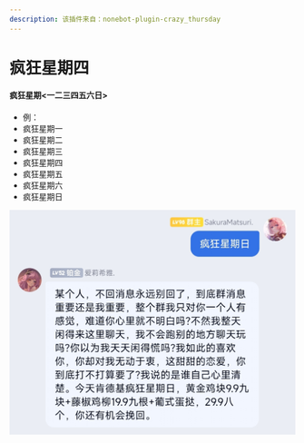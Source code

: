 ```yaml
---
description: 该插件来自：nonebot-plugin-crazy_thursday
---
```


# 疯狂星期四

#### 疯狂星期<一二三四五六日>

* 例：
* 疯狂星期一
* 疯狂星期二
* 疯狂星期三
* 疯狂星期四
* 疯狂星期五
* 疯狂星期六
* 疯狂星期日

![](../.gitbook/assets/QQ图片20220528212518.jpg)
